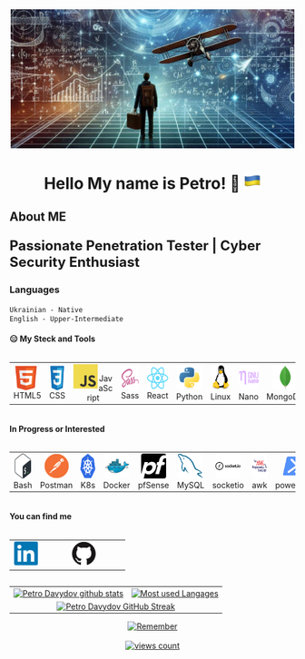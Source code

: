 <div id="header" align="center">
    <img src="./assets/OIG4.rUcQcP1i.dvWqm4cxMdg.jpg" width="500" alt="baner"/>
<h1>
    Hello My name is Petro! 👋
    <img src="./assets/flag-ua.png" width="30px" alt="GIFflag">
</h1>

</div>

## About ME

<p style="font-size: 24px; text-align: left; font-weight: bold">
Passionate Penetration Tester | Cyber Security Enthusiast
</p>

### Languages

<div align="left" background-color: rgba(254, 254, 254, 0)>

    Ukrainian - Native
    English - Upper-Intermediate

</div>

#### 😑 My Steck and Tools

<div style="display: flex; align-items: flex-start; align: center">
    <table align="center">
        <tr>
            <td align="center" width="88">
                <img align="left" alt="HTML5" width="44" height="44" src="https://github.com/devicons/devicon/blob/master/icons/html5/html5-original.svg" />
                <br> HTML5
            </td>
            <td align="center" width="88">
                <img align="left" alt="CSS3" width="44" height="44" src="https://github.com/devicons/devicon/blob/master/icons/css3/css3-original.svg" />
                <br> CSS
            </td>
            <td align="center" width="88">
                <img align="left" alt="JavaScript" width="44" height="44" src="https://github.com/devicons/devicon/blob/master/icons/javascript/javascript-original.svg" />
                <br> JavaScript
            </td>
            <td align="center" width="88">
                <img align="left" alt="Sass" width="44" height="44" src="https://github.com/devicons/devicon/blob/master/icons/sass/sass-original.svg" />
                <br>Sass
            </td>
            <td align="center" width="88">
                <img align="left" alt="React" width="44" height="44" src="https://github.com/devicons/devicon/blob/master/icons/react/react-original.svg" />
                <br> React
            </td>
            <td align="center" width="88">
                <img alt="Visual Studio Code" width="44" height="44" src="https://github.com/devicons/devicon/blob/master/icons/python/python-original.svg" />
                <br> Python
            </td>
            <td align="center" width="88">
                <img alt="Linux" width="44" height="44" src="https://github.com/devicons/devicon/blob/master/icons/linux/linux-original.svg" />
                <br> Linux
            </td>
            <td align="center" width="88">
                <img alt="Visual Studio Code" width="44" height="44" src="https://github.com/devicons/devicon/blob/master/icons/nano/nano-plain-wordmark.svg" />
                <br> Nano
            </td>
            <td align="center" width="88">
                <img alt="Visual Studio Code" width="44" height="44" src="https://github.com/devicons/devicon/blob/master/icons/mongodb/mongodb-original.svg" />
                <br> MongoDB
            </td>
        </tr>
    </table>
</div>

#### In Progress or Interested

<div style="display: flex; align-items: flex-start; align: center">
    <table align="center">
        <tr>
            <td align="center" width="88">
                <img alt="Bash" width="44" height="44" src="https://github.com/devicons/devicon/blob/master/icons/bash/bash-original.svg" />
                <br> Bash
            </td>
            <td align="center" width="88">
                <img alt="Postman" width="44" height="44" src="https://github.com/devicons/devicon/blob/master/icons/postman/postman-original.svg" />
                <br> Postman
            </td>
            <td align="center" width="88">
                <img alt="K8s" width="44" height="44" src="https://github.com/devicons/devicon/blob/master/icons/kubernetes/kubernetes-original.svg" />
                <br> K8s
            </td>
            <td align="center" width="88">
                <img alt="Docker" width="44" height="44" src="https://github.com/devicons/devicon/blob/master/icons/docker/docker-original.svg" />
                <br> Docker
            </td>
            <td align="center" width="88">
                <img alt="pfSense" width="44" height="44" src="https://github.com/devicons/devicon/blob/master/icons/pfsense/pfsense-original.svg" />
                <br> pfSense
            </td>
            <td align="center" width="88">
                <img alt="MySQL" width="44" height="44" src="https://github.com/devicons/devicon/blob/master/icons/mysql/mysql-original.svg" />
                <br> MySQL
            </td>
            <td align="center" width="88">
                <img alt="socketio" width="44" height="44" src="https://github.com/devicons/devicon/blob/master/icons/socketio/socketio-original-wordmark.svg" />
                <br> socketio
            </td>
            <td align="center" width="88">
                <img alt="awk" width="44" height="44" src="https://github.com/devicons/devicon/blob/master/icons/awk/awk-original-wordmark.svg" />
                <br> awk
            </td>
            <td align="center" width="88">
                <img alt="powershell" width="44" height="44" src="https://github.com/devicons/devicon/blob/master/icons/powershell/powershell-original.svg" />
                <br> powershell
            </td>
        </tr>
    </table>
</div>

#### You can find me

<div style="display: flex; align-items: flex-start; align: center">
    <table align="left">
        <tr>
            <td align="left" width="88">
                <a href="https://www.linkedin.com/in/petrodavydov/" target="_blank">
                <img alt="LinkedIn" width="44" height="44" src="https://github.com/devicons/devicon/blob/master/icons/linkedin/linkedin-original.svg" />
                </a>
            </td>
            <td align="left" width="88">
                <a href="https://github.com/petroDavydov" target="_blank">
                <img alt="GitHub" width="44" height="44" src="https://github.com/devicons/devicon/blob/master/icons/github/github-original.svg" />
                </a>
            </td>
        </tr>
    </table>
    <br>
</div>

<div style="display: flex; align-items: flex-start; align: center">
    <table align="center">
        <tr>
            <td>
                <a href="https://github.com/petroDavydov/github-readme-stats"><img align="center" src="https://github-readme-stats.vercel.app/api?username=petroDavydov&show_icons=true&include_all_commits=true&theme=blueberry&hide_border=false" alt="Petro Davydov github stats" /></a>
            </td>
            <td>
                <a href="https://github.com/petroDavydov/github-readme-stats"><img align="center" src="https://github-readme-stats.vercel.app/api/top-langs/?username=petroDavydov&layout=compact&theme=blueberry&hide_border=false" alt="Most used Langages" /></a>
            </td>
        </tr>
            <td colspan=2 align="center">
            <a href="https://git.io/streak-stats"><img src="https://streak-stats.demolab.com?user=petroDavydov&theme=blueberry&date_format=j%20M%5B%20Y%5D" alt="Petro Davydov GitHub Streak" /></a>
            </td>
        </tr>
    </table>
</div>

<div align=center>
<a href="https://git.io/typing-svg"><img src="https://readme-typing-svg.herokuapp.com?font=Fira+Code&pause=1000&width=435&lines=+%F0%9F%91%86+Remember+;Every+day+is+a+new+opportunity!" alt="Remember" /></a>
</div>

<br>

<div align="center">
<a href="https://u8views.com/github/petroDavydov"><img src="https://u8views.com/api/v1/github/profiles/78567740/views/day-week-month-total-count.svg" alt="views count"></a>
</div>